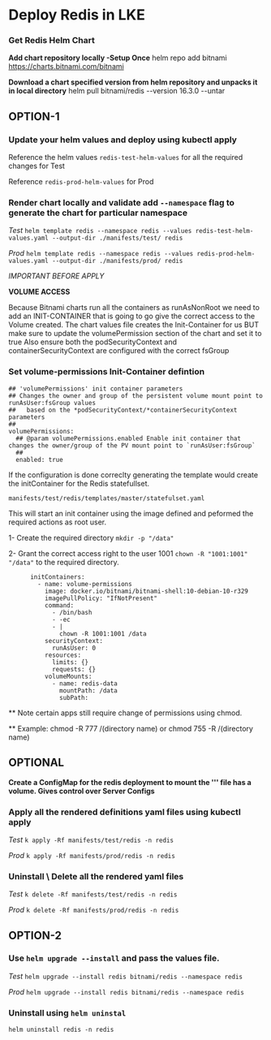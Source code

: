 # Deploy Redis in LKE

### Get Redis Helm Chart

**Add chart repository locally -Setup Once**
helm repo add bitnami https://charts.bitnami.com/bitnami

**Download a chart specified version from helm repository and unpacks it in local directory**
helm pull bitnami/redis --version 16.3.0 --untar

## OPTION-1

### Update your helm values and deploy using kubectl apply

Reference the helm values `redis-test-helm-values` for all the required changes for Test

Reference `redis-prod-helm-values` for Prod

### Render chart locally and validate add `--namespace` flag to generate the chart for particular namespace

_Test_
`helm template redis --namespace redis --values redis-test-helm-values.yaml --output-dir ./manifests/test/ redis`

_Prod_
`helm template redis --namespace redis --values redis-prod-helm-values.yaml --output-dir ./manifests/prod/ redis`

_IMPORTANT BEFORE APPLY_

**VOLUME ACCESS**

Because Bitnami charts run all the containers as runAsNonRoot we need to add an INIT-CONTAINER that is going to go give the correct access to the Volume created.
The chart values file creates the Init-Container for us BUT make sure to update the volumePermission section of the chart and set it to true
Also ensure both the podSecurityContext and containerSecurityContext are configured with the correct fsGroup

### Set volume-permissions Init-Container defintion

```
## 'volumePermissions' init container parameters
## Changes the owner and group of the persistent volume mount point to runAsUser:fsGroup values
##   based on the *podSecurityContext/*containerSecurityContext parameters
##
volumePermissions:
  ## @param volumePermissions.enabled Enable init container that changes the owner/group of the PV mount point to `runAsUser:fsGroup`
  ##
  enabled: true
```

If the configuration is done correclty generating the template would create the initContainer for the Redis statefullset.

`manifests/test/redis/templates/master/statefulset.yaml`

This will start an init container using the image defined and peformed the required actions as root user.

1- Create the required directory `mkdir -p "/data"`

2- Grant the correct access right to the user 1001 `chown -R "1001:1001" "/data"` to the required directory.

```
      initContainers:
        - name: volume-permissions
          image: docker.io/bitnami/bitnami-shell:10-debian-10-r329
          imagePullPolicy: "IfNotPresent"
          command:
            - /bin/bash
            - -ec
            - |
              chown -R 1001:1001 /data
          securityContext:
            runAsUser: 0
          resources:
            limits: {}
            requests: {}
          volumeMounts:
            - name: redis-data
              mountPath: /data
              subPath:
```

\*\* Note certain apps still require change of permissions using chmod.

\*\* Example: chmod -R 777 /(directory name) or chmod 755 -R /(directory name)

## OPTIONAL

**Create a ConfigMap for the redis deployment to mount the ''' file has a volume. Gives control over Server Configs**

### Apply all the rendered definitions yaml files using kubectl apply

_Test_
`k apply -Rf manifests/test/redis -n redis`

_Prod_
`k apply -Rf manifests/prod/redis -n redis`

### Uninstall \ Delete all the rendered yaml files

_Test_
`k delete -Rf manifests/test/redis -n redis`

_Prod_
`k delete -Rf manifests/prod/redis -n redis`

## OPTION-2

### Use `helm upgrade --install` and pass the values file.

_Test_
`helm upgrade --install redis bitnami/redis --namespace redis`

_Prod_
`helm upgrade --install redis bitnami/redis --namespace redis`

### Uninstall using `helm uninstal`

`helm uninstall redis -n redis`
